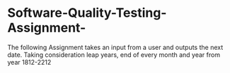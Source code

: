 # Software-Quality-Testing-Assignment-
The following Assignment takes an input from a user and outputs the next date. Taking consideration leap years, end of every month and year from year 1812-2212
